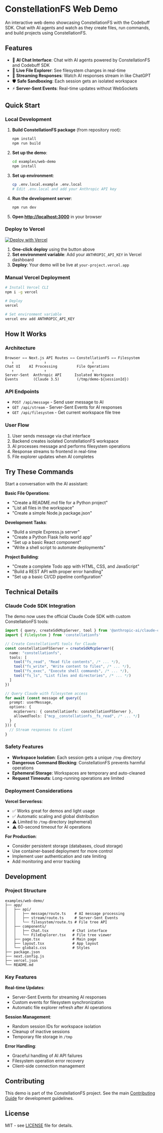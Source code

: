 # ConstellationFS Web Demo

An interactive web demo showcasing ConstellationFS with the Codebuff SDK. Chat with AI agents and watch as they create files, run commands, and build projects using ConstellationFS.

## Features

- 🤖 **AI Chat Interface**: Chat with AI agents powered by ConstellationFS and Codebuff SDK
- 📁 **Live File Explorer**: See filesystem changes in real-time
- 🔄 **Streaming Responses**: Watch AI responses stream in like ChatGPT
- 🛡️ **Safe Sandboxing**: Each session gets an isolated workspace
- ⚡ **Server-Sent Events**: Real-time updates without WebSockets

## Quick Start

### Local Development

1. **Build ConstellationFS package** (from repository root):
   ```bash
   npm install
   npm run build
   ```

2. **Set up the demo**:
   ```bash
   cd examples/web-demo
   npm install
   ```

3. **Set up environment**:
   ```bash
   cp .env.local.example .env.local
   # Edit .env.local and add your Anthropic API key
   ```

4. **Run the development server**:
   ```bash
   npm run dev
   ```

5. **Open [http://localhost:3000](http://localhost:3000)** in your browser

### Deploy to Vercel

[![Deploy with Vercel](https://vercel.com/button)](https://vercel.com/new/clone?repository-url=https://github.com/constellation-fs/constellation-fs/tree/main/examples/web-demo)

1. **One-click deploy** using the button above
2. **Set environment variable**: Add your `ANTHROPIC_API_KEY` in Vercel dashboard
3. **Deploy**: Your demo will be live at `your-project.vercel.app`

### Manual Vercel Deployment

```bash
# Install Vercel CLI
npm i -g vercel

# Deploy
vercel

# Set environment variable
vercel env add ANTHROPIC_API_KEY
```

## How It Works

### Architecture

```
Browser ←→ Next.js API Routes ←→ ConstellationFS ←→ Filesystem
   ↓              ↓                     ↓
Chat UI    AI Processing         File Operations
   ↑              ↑                     ↑
Server-Sent  Anthropic API      Isolated Workspace
Events       (Claude 3.5)        (/tmp/demo-${sessionId})
```

### API Endpoints

- `POST /api/message` - Send user message to AI
- `GET /api/stream` - Server-Sent Events for AI responses  
- `GET /api/filesystem` - Get current workspace file tree

### User Flow

1. User sends message via chat interface
2. Backend creates isolated ConstellationFS workspace
3. AI processes message and performs filesystem operations
4. Response streams to frontend in real-time
5. File explorer updates when AI completes

## Try These Commands

Start a conversation with the AI assistant:

**Basic File Operations**:
- "Create a README.md file for a Python project"
- "List all files in the workspace"
- "Create a simple Node.js package.json"

**Development Tasks**:
- "Build a simple Express.js server"
- "Create a Python Flask hello world app"
- "Set up a basic React component"
- "Write a shell script to automate deployments"

**Project Building**:
- "Create a complete Todo app with HTML, CSS, and JavaScript"
- "Build a REST API with proper error handling"
- "Set up a basic CI/CD pipeline configuration"

## Technical Details

### Claude Code SDK Integration

The demo now uses the official Claude Code SDK with custom ConstellationFS tools:

```typescript
import { query, createSdkMcpServer, tool } from '@anthropic-ai/claude-code'
import { FileSystem } from 'constellationfs'

// Create ConstellationFS tools for Claude
const constellationFSServer = createSdkMcpServer({
  name: "constellationfs",
  tools: [
    tool("fs_read", "Read file contents", /* ... */),
    tool("fs_write", "Write content to files", /* ... */),
    tool("fs_exec", "Execute shell commands", /* ... */),
    tool("fs_ls", "List files and directories", /* ... */)
  ]
})

// Query Claude with filesystem access
for await (const message of query({
  prompt: userMessage,
  options: {
    mcpServers: { constellationfs: constellationFSServer },
    allowedTools: ["mcp__constellationfs__fs_read", /* ... */]
  }
})) {
  // Stream responses to client
}
```

### Safety Features

- **Workspace Isolation**: Each session gets a unique `/tmp` directory
- **Dangerous Command Blocking**: ConstellationFS prevents harmful operations
- **Ephemeral Storage**: Workspaces are temporary and auto-cleaned
- **Request Timeouts**: Long-running operations are limited

### Deployment Considerations

**Vercel Serverless**:
- ✅ Works great for demos and light usage
- ✅ Automatic scaling and global distribution
- ⚠️ Limited to `/tmp` directory (ephemeral)
- ⚠️ 60-second timeout for AI operations

**For Production**:
- Consider persistent storage (databases, cloud storage)
- Use container-based deployment for more control
- Implement user authentication and rate limiting
- Add monitoring and error tracking

## Development

### Project Structure

```
examples/web-demo/
├── app/
│   ├── api/
│   │   ├── message/route.ts    # AI message processing
│   │   ├── stream/route.ts     # Server-Sent Events
│   │   └── filesystem/route.ts # File tree API
│   ├── components/
│   │   ├── Chat.tsx           # Chat interface
│   │   └── FileExplorer.tsx   # File tree viewer
│   ├── page.tsx               # Main page
│   ├── layout.tsx             # App layout
│   └── globals.css            # Styles
├── package.json
├── next.config.js
├── vercel.json
└── README.md
```

### Key Features

**Real-time Updates**:
- Server-Sent Events for streaming AI responses
- Custom events for filesystem synchronization
- Automatic file explorer refresh after AI operations

**Session Management**:
- Random session IDs for workspace isolation
- Cleanup of inactive sessions
- Temporary file storage in `/tmp`

**Error Handling**:
- Graceful handling of AI API failures
- Filesystem operation error recovery
- Client-side connection management

## Contributing

This demo is part of the ConstellationFS project. See the main [Contributing Guide](../../CONTRIBUTING.md) for development guidelines.

## License

MIT - see [LICENSE](../../LICENSE) file for details.